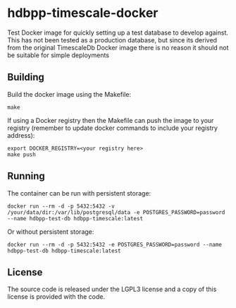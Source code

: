 # hdbpp-timescale-docker

Test Docker image for quickly setting up a test database to develop against. This has not been tested as a production database, but since its derived from the original TimescaleDb Docker image there is no reason it should not be suitable for simple deployments

## Building

Build the docker image using the Makefile:

```
make
```

If using a Docker registry then the Makefile can push the image to your registry (remember to update docker commands to include your registry address):

```
export DOCKER_REGISTRY=<your registry here>
make push
```

## Running

The container can be run with persistent storage:

```
docker run --rm -d -p 5432:5432 -v /your/data/dir:/var/lib/postgresql/data -e POSTGRES_PASSWORD=password --name hdbpp-test-db hdbpp-timescale:latest
```

Or without persistent storage:

```
docker run --rm -d -p 5432:5432 -e POSTGRES_PASSWORD=password --name hdbpp-test-db hdbpp-timescale:latest
```

## License

The source code is released under the LGPL3 license and a copy of this license is provided with the code.